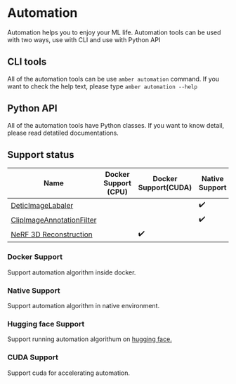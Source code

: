 # Automation

Automation helps you to enjoy your ML life.
Automation tools can be used with two ways, use with CLI and use with Python API

## CLI tools

All of the automation tools can be use `amber automation` command.
If you want to check the help text, please type `amber automation --help`

## Python API

All of the automation tools have Python classes.
If you want to know detail, please read detatiled documentations.

## Support status

| Name                                                         | Docker Support (CPU) | Docker Support(CUDA) | Native Support     | CUDA Support(Native) | Huggingface Support |
|--------------------------------------------------------------|----------------------|----------------------|--------------------|----------------------|---------------------|
| [DeticImageLabaler](../detic_image_labaler)                  |                      |                      | :heavy_check_mark: |                      |                     |
| [ClipImageAnnotationFilter](../clip_image_annotation_filter) |                      |                      | :heavy_check_mark: |                      |                     |
| [NeRF 3D Reconstruction](../nerf_3d_reconstruction)          |                      | :heavy_check_mark:   |                    |                      |                     |

### Docker Support
Support automation algorithm inside docker.

### Native Support
Support automation algorithm in native environment.

### Hugging face Support
Support running automation algorithum on [hugging face.](https://huggingface.co/)

### CUDA Support
Support cuda for accelerating automation.
